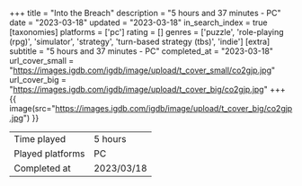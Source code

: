+++
title = "Into the Breach"
description = "5 hours and 37 minutes - PC"
date = "2023-03-18"
updated = "2023-03-18"
in_search_index = true
[taxonomies]
platforms = ['pc']
rating = []
genres = ['puzzle', 'role-playing (rpg)', 'simulator', 'strategy', 'turn-based strategy (tbs)', 'indie']
[extra]
subtitle = "5 hours and 37 minutes - PC"
completed_at = "2023-03-18"
url_cover_small = "https://images.igdb.com/igdb/image/upload/t_cover_small/co2gjp.jpg"
url_cover_big = "https://images.igdb.com/igdb/image/upload/t_cover_big/co2gjp.jpg"
+++
{{ image(src="https://images.igdb.com/igdb/image/upload/t_cover_big/co2gjp.jpg") }}

|              |            |
| ------------ | ---------- |
| Time played  | 5 hours |
| Played platforms    | PC |
| Completed at | 2023/03/18 |



